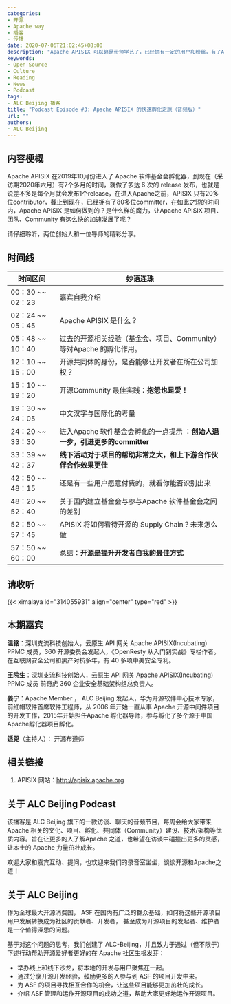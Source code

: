 ```yaml
---
categories:
- 开源
- Apache way
- 播客
- 传播
date: 2020-07-06T21:02:45+08:00
description: "Apache APISIX 可以算是带师学艺了，已经拥有一定的用户和粉丝，有了Apache 这样的开源背书，可以说是如鱼得水，不仅发展和壮大了自己的Community，也赢得了国际的声誉和口碑。可能找不到第二条路能够让 APISIX 有如此的迅速成长的道路了！"
keywords:
- Open Source
- Culture
- Reading
- News
- Podcast
tags:
- ALC Beijing 播客
title: "Podcast Episode #3: Apache APISIX 的快速孵化之旅（音频版）"
url: ""
authors:
- ALC Beijing
---
```


## 内容梗概

Apache APISIX 在2019年10月份进入了 Apache 软件基金会孵化器，到现在（采访期2020年六月）有7个多月的时间，就做了多达 6 次的 release 发布，也就是说差不多是每个月就会发布1个release，在进入Apache之前，APISIX 只有20多位contributor，截止到现在，已经拥有了80多位committer，在如此之短的时间内，Apache APISIX 是如何做到的？是什么样的魔力，让Apache APISIX 项目、团队、Community 有这么快的加速发展了呢？

请仔细聆听，两位创始人和一位导师的精彩分享。

## 时间线

| 时间区间         | 妙语连珠                                                     |
| ---------------- | ------------------------------------------------------------ |
| 00：30 ~~ 02：23 | 嘉宾自我介绍                                                 |
| 02：24 ~~ 05：45 | Apache APISIX 是什么？                                       |
| 05：48 ~~ 10：40 | 过去的开源相关经验（基金会、项目、Community）等对Apache 的孵化作用。 |
| 12：10 ~~ 15：00 | 开源共同体的身份，是否能够让开发者在所在公司加权？           |
| 15：10 ~~ 19：20 | 开源Community 最佳实践：**抱怨也是爱！**                     |
| 19：30 ~~ 24：05 | 中文汉字与国际化的考量                                       |
| 24：20 ~~ 33：30 | 进入Apache 软件基金会孵化的一点提示 ：**创始人退一步，引进更多的committer** |
| 33：39 ~~ 42：37 | **线下活动对于项目的帮助非常之大，和上下游合作伙伴合作效果更佳** |
| 42：50 ~~ 48：15 | 还是有一些用户愿意付费的，就看你能否识别出来                 |
| 48：20 ~~ 52：40 | 关于国内建立基金会与参与Apache 软件基金会之间的差别          |
| 52：50 ~~ 57：45 | APISIX 将如何看待开源的 Supply Chain？未来怎么做             |
| 57：50 ~~ 60：00 | 总结：**开源是提升开发者自我的最佳方式**                     |

## 请收听

{{< ximalaya id="314055931" align="center" type="red" >}}

## 本期嘉宾

**温铭**：深圳支流科技创始人，云原生 API 网关 Apache APISIX(Incubating) PPMC 成员，360 开源委员会发起人，《OpenResty 从入门到实战》专栏作者。在互联网安全公司和黑产对抗多年，有 40 多项中美安全专利。

**王院生**：深圳支流科技创始人，云原生 API 网关 Apache APISIX(Incubating) PPMC 成员
前奇虎 360 企业安全基础架构组总负责人。

**姜宁**：Apache Member ， ALC Beijing 发起人，华为开源软件中心技术专家，前红帽软件首席软件工程师，从 2006 年开始一直从事 Apache 开源中间件项目的开发工作，2015年开始担任Apache 孵化器导师，参与孵化了多个源于中国Apache孵化器项目孵化。

**适兕**（主持人）： 开源布道师

## 相关链接

1. APISIX 网站：http://apisix.apache.org

## 关于 ALC Beijing Podcast

该播客是 ALC Beijing 旗下的一款访谈、聊天的音频节目，每周会给大家带来Apache 相关的文化、项目、孵化、共同体（Community）建设、技术/架构等优质内容。旨在让更多的人了解Apache 之道，也希望在访谈中碰撞出更多的灵感，让本土的 Apache 力量茁壮成长。

欢迎大家和嘉宾互动、提问，也欢迎来我们的录音室坐坐，谈谈开源和Apache之道！

## 关于 ALC Beijing

作为全球最大开源消费国， ASF 在国内有广泛的群众基础，如何将这些开源项目用户发展转换成为社区的贡献者、开发者， 甚至成为开源项目的发起者、维护者是一个值得深思的问题。

基于对这个问题的思考，我们创建了 ALC-Beijing，并且致力于通过（但不限于）下述行动帮助开源爱好者更好的在 Apache 社区生根发芽：

- 举办线上和线下沙龙，将本地的开发与用户聚焦在一起。
- 通过分享开源开发经验，鼓励更多的人参与到 ASF 的项目开发中来。
- 为 ASF 的项目寻找相互合作的机会，让这些项目能够更加茁壮的成长。
- 介绍 ASF 管理和运作开源项目的成功之道，帮助大家更好地运作开源项目。
